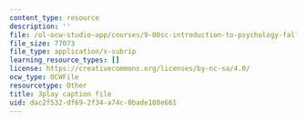 ```yaml
---
content_type: resource
description: ''
file: /ol-ocw-studio-app/courses/9-00sc-introduction-to-psychology-fall-2011/dac2f532df692f34a74c0bade108e661_lBU64nfe8nM.srt
file_size: 77073
file_type: application/x-subrip
learning_resource_types: []
license: https://creativecommons.org/licenses/by-nc-sa/4.0/
ocw_type: OCWFile
resourcetype: Other
title: 3play caption file
uid: dac2f532-df69-2f34-a74c-0bade108e661
---
```

